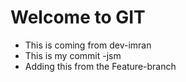 # Welcome to GIT

- This is coming from dev-imran
- This is my commit -jsm
- Adding this from the Feature-branch